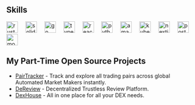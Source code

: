 ## Skills
<div align="left">
    <picture>
        <source media="(prefers-color-scheme: dark)" srcset="https://cdn.simpleicons.org/rust/white" />
        <source media="(prefers-color-scheme: light)"
            srcset="https://cdn.jsdelivr.net/gh/devicons/devicon/icons/rust/rust-original.svg" />
        <img src="https://cdn.jsdelivr.net/gh/devicons/devicon/icons/rust/rust-original.svg" height="30"
            alt="rust logo" />
    </picture>
    <img width="12" />
    <picture>
        <source media="(prefers-color-scheme: dark)" srcset="https://cdn.simpleicons.org/solidity/white" />
        <source media="(prefers-color-scheme: light)"
            srcset="https://cdn.jsdelivr.net/gh/devicons/devicon/icons/solidity/solidity-original.svg" />
        <img src="https://cdn.jsdelivr.net/gh/devicons/devicon/icons/solidity/solidity-original.svg" height="30"
            alt="solidity logo" />
    </picture>
    <img width="12" />
    <picture>
        <source media="(prefers-color-scheme: dark)" srcset="https://cdn.simpleicons.org/go/white" />
        <source media="(prefers-color-scheme: light)"
            srcset="https://cdn.jsdelivr.net/gh/devicons/devicon/icons/go/go-original.svg" />
        <img src="https://cdn.jsdelivr.net/gh/devicons/devicon/icons/go/go-original.svg" height="30" alt="go logo" />
    </picture>
    <img width="12" />
    <picture>
        <source media="(prefers-color-scheme: dark)"
            srcset="https://cdn.jsdelivr.net/gh/devicons/devicon/icons/typescript/typescript-plain.svg" />
        <source media="(prefers-color-scheme: light)"
            srcset="https://cdn.jsdelivr.net/gh/devicons/devicon/icons/typescript/typescript-original.svg" />
        <img src="https://cdn.jsdelivr.net/gh/devicons/devicon/icons/typescript/typescript-original.svg" height="30"
            alt="typescript logo" />
    </picture>
    <img width="12" />
    <picture>
        <source media="(prefers-color-scheme: dark)" srcset="https://cdn.simpleicons.org/react/white" />
        <source media="(prefers-color-scheme: light)"
            srcset="https://cdn.jsdelivr.net/gh/devicons/devicon/icons/react/react-original.svg" />
        <img src="https://cdn.jsdelivr.net/gh/devicons/devicon/icons/react/react-original.svg" height="30"
            alt="react logo" />
    </picture>
    <img width="12" />
    <picture>
        <source media="(prefers-color-scheme: dark)"
            srcset="https://cdn.jsdelivr.net/gh/devicons/devicon/icons/python/python-plain.svg" />
        <source media="(prefers-color-scheme: light)"
            srcset="https://cdn.jsdelivr.net/gh/devicons/devicon/icons/python/python-original.svg" />
        <img src="https://cdn.jsdelivr.net/gh/devicons/devicon/icons/python/python-original.svg" height="30"
            alt="python logo" />
    </picture>
    <img width="12" />
    <picture>
        <source media="(prefers-color-scheme: dark)"
            srcset="https://cdn.jsdelivr.net/gh/devicons/devicon/icons/amazonwebservices/amazonwebservices-line-wordmark.svg" />
        <source media="(prefers-color-scheme: light)"
            srcset="https://cdn.jsdelivr.net/gh/devicons/devicon/icons/amazonwebservices/amazonwebservices-line-wordmark.svg" />
        <img src="https://cdn.jsdelivr.net/gh/devicons/devicon/icons/amazonwebservices/amazonwebservices-line-wordmark.svg"
            height="30" alt="amazonwebservices logo" />
    </picture>
    <img width="12" />
    <picture>
        <source media="(prefers-color-scheme: dark)"
            srcset="https://cdn.jsdelivr.net/gh/devicons/devicon/icons/kubernetes/kubernetes-plain.svg" />
        <source media="(prefers-color-scheme: light)"
            srcset="https://cdn.jsdelivr.net/gh/devicons/devicon/icons/kubernetes/kubernetes-original.svg" />
        <img src="https://cdn.jsdelivr.net/gh/devicons/devicon/icons/kubernetes/kubernetes-original.svg" height="30"
            alt="kubernetes logo" />
    </picture>
    <img width="12" />
    <picture>
        <source media="(prefers-color-scheme: dark)" srcset="https://cdn.simpleicons.org/nextdotjs/white" />
        <source media="(prefers-color-scheme: light)"
            srcset="https://cdn.jsdelivr.net/gh/devicons/devicon/icons/nextjs/nextjs-original.svg" />
        <img src="https://cdn.jsdelivr.net/gh/devicons/devicon/icons/nextjs/nextjs-original.svg" height="30"
            alt="nextjs logo" />
    </picture>
    <img width="12" />
    <picture>
        <source media="(prefers-color-scheme: dark)"
            srcset="https://cdn.jsdelivr.net/gh/devicons/devicon/icons/postgresql/postgresql-plain.svg" />
        <source media="(prefers-color-scheme: light)"
            srcset="https://cdn.jsdelivr.net/gh/devicons/devicon/icons/postgresql/postgresql-original.svg" />
        <img src="https://cdn.jsdelivr.net/gh/devicons/devicon/icons/postgresql/postgresql-original.svg" height="30"
            alt="postgresql logo" />
    </picture>
    <img width="12" />
    <picture>
        <source media="(prefers-color-scheme: dark)"
            srcset="https://cdn.jsdelivr.net/gh/devicons/devicon/icons/mongodb/mongodb-plain.svg" />
        <source media="(prefers-color-scheme: light)"
            srcset="https://cdn.jsdelivr.net/gh/devicons/devicon/icons/mongodb/mongodb-original.svg" />
        <img src="https://cdn.jsdelivr.net/gh/devicons/devicon/icons/mongodb/mongodb-original.svg" height="30"
            alt="mongodb logo" />
    </picture>
</div>

## My Part-Time Open Source Projects

- [PairTracker](https://github.com/PairTracker/) - Track and explore all trading pairs across global Automated Market Makers instantly.
- [DeReview](https://github.com/DeReview/) - Decentralized Trustless Review Platform.
- [DexHouse](https://github.com/DexHouseOrg/) - All in one place for all your DEX needs.

